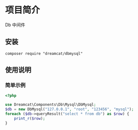 # 项目简介

Db 中间件

## 安装

```
composer require "dreamcat/dbmysql"
```

## 使用说明
### 简单示例
```php
<?php

use Dreamcat\Components\Db\Mysql\DbMysql;
$db = new DbMysql("127.0.0.1", "root", "123456", "mysql");
foreach ($db->queryResult("select * from db") as $row) {
    print_r($row);
}
```
